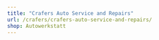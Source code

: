 ```yaml
---
title: "Crafers Auto Service and Repairs"
url: /crafers/crafers-auto-service-and-repairs/
shop: Autowerkstatt
---
```

